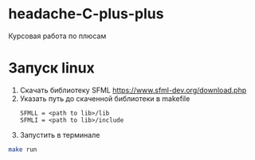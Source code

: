 # headache-C-plus-plus
Курсовая работа по плюсам

# Запуск linux
1. Скачать библиотеку SFML https://www.sfml-dev.org/download.php
2. Указать путь до скаченной библиотеки в makefile
   ```
   SFMLL = <path to lib>/lib
   SFMLI = <path to lib>/include 
   ```
4. Запустить в терминале
  ```bash
  make run
  ```
